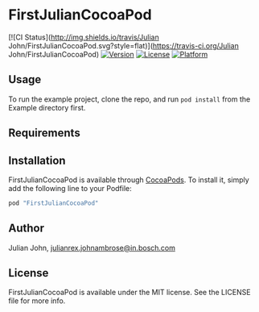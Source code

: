 # FirstJulianCocoaPod

[![CI Status](http://img.shields.io/travis/Julian John/FirstJulianCocoaPod.svg?style=flat)](https://travis-ci.org/Julian John/FirstJulianCocoaPod)
[![Version](https://img.shields.io/cocoapods/v/FirstJulianCocoaPod.svg?style=flat)](http://cocoapods.org/pods/FirstJulianCocoaPod)
[![License](https://img.shields.io/cocoapods/l/FirstJulianCocoaPod.svg?style=flat)](http://cocoapods.org/pods/FirstJulianCocoaPod)
[![Platform](https://img.shields.io/cocoapods/p/FirstJulianCocoaPod.svg?style=flat)](http://cocoapods.org/pods/FirstJulianCocoaPod)

## Usage

To run the example project, clone the repo, and run `pod install` from the Example directory first.

## Requirements

## Installation

FirstJulianCocoaPod is available through [CocoaPods](http://cocoapods.org). To install
it, simply add the following line to your Podfile:

```ruby
pod "FirstJulianCocoaPod"
```

## Author

Julian John, julianrex.johnambrose@in.bosch.com

## License

FirstJulianCocoaPod is available under the MIT license. See the LICENSE file for more info.

